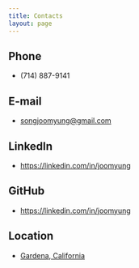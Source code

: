 ```yaml
---
title: Contacts
layout: page
---
```


<!-- Global site tag (gtag.js) - Google Analytics -->
<script async src="https://www.googletagmanager.com/gtag/js?id=UA-130101375-1"></script>
<script>
  window.dataLayer = window.dataLayer || [];
  function gtag(){dataLayer.push(arguments);}
  gtag('js', new Date());

  gtag('config', 'UA-130101375-1');
</script>

<h2>Phone</h2>
<ul>
	<li>(714) 887-9141</li>
</ul>

<h2>E-mail</h2>
<ul>
	<li><a href="mailto:{{ site.email }}">songjoomyung@gmail.com</a></li>
</ul>

<h2>LinkedIn</h2>
<ul>
	<li><a href="https://linkedin.com/in/{{ site.linkedin }}" target="_blank">https://linkedin.com/in/joomyung</a></li>
</ul>

<h2>GitHub</h2>
<ul>
	<li><a href="https://github.com/{{ site.github }}" target="_blank">https://linkedin.com/in/joomyung</a></li>
</ul>

<h2>Location</h2>
<ul>
	<li><a href="https://goo.gl/maps/btn7sxpDrhz" target="_blank">Gardena, California</a></li>
</ul>

